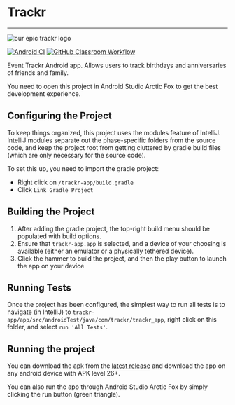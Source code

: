 # Trackr

--------------------------

![our epic trackr logo](https://i.imgur.com/CqHlNde.png)

[![Android CI](https://github.com/CSC207-UofT/course-project-trackr/actions/workflows/android.yml/badge.svg)](https://github.com/CSC207-UofT/course-project-trackr/actions/workflows/android.yml) [![GitHub Classroom Workflow](https://github.com/menghaoyu2002/course-project-trackr/actions/workflows/classroom.yml/badge.svg)](https://github.com/menghaoyu2002/course-project-trackr/actions/workflows/classroom.yml)

Event Trackr Android app. Allows users to track birthdays and anniversaries of friends and family. 

You need to open this project in Android Studio Arctic Fox to get the best development experience.

## Configuring the Project

To keep things organized, this project uses the modules feature of IntelliJ. IntelliJ modules separate out the
phase-specific folders from the source code, and keep the project root from getting cluttered by gradle build files 
(which are only necessary for the source code).

To set this up, you need to import the gradle project:

- Right click on `/trackr-app/build.gradle`
- Click `Link Gradle Project`

## Building the Project

1. After adding the gradle project, the top-right build menu should be populated with build options. 
2. Ensure that `trackr-app.app` is selected, and a device of your choosing is available (either an emulator or a physically tethered device).
3. Click the hammer to build the project, and then the play button to launch the app on your device 

## Running Tests

Once the project has been configured, the simplest way to run all tests is to navigate (in IntelliJ)
to `trackr-app/app/src/androidTest/java/com/trackr/trackr_app`, right click on this folder, and select `run 'All Tests'`.

## Running the project

You can download the apk from the [latest release](https://github.com/CSC207-UofT/course-project-trackr/releases) and download the app on any android device with APK level 26+.

You can also run the app through Android Studio Arctic Fox by simply clicking the run button (green triangle).

